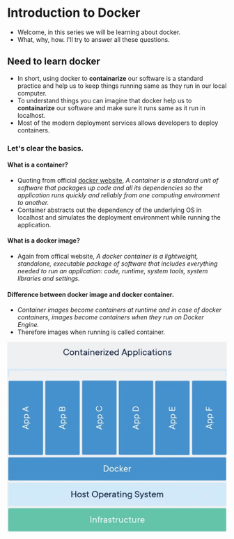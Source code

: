 # Introduction to Docker
- Welcome, in this series we will be learning about docker.
- What, why, how. I'll try to answer all these questions.

## Need to learn docker
- In short, using docker to **containarize** our software is a standard practice and help us to keep things running same as they run in our local computer.
- To understand things you can imagine that docker help us to **containarize** our software and make sure it runs same as it run in localhost.
- Most of the modern deployment services allows developers to deploy containers.

### Let's clear the basics.
#### What is a container?
- Quoting from official [docker website](https://www.docker.com/resources/what-container/), *A container is a standard unit of software that packages up code and all its dependencies so the application runs quickly and reliably from one computing environment to another.*
- Container abstracts out the dependency of the underlying OS in localhost and simulates the deployment environment while running the application.
#### What is a docker image?
- Again from offical website, *A docker container is a lightweight, standalone, executable package of software that includes everything needed to run an application: code, runtime, system tools, system libraries and settings.*
#### Difference between docker image and docker container.
- *Container images become containers at runtime and in case of docker containers, images become containers when they run on Docker Engine.*
- Therefore images when running is called container.

![Docker container visualization](./assets/docker_container_visualization.jpg)